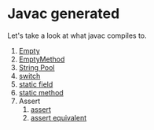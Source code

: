 # Javac generated

Let's take a look at what javac compiles to.

1.  [Empty](Empty.java)
1.  [EmptyMethod](EmptyMethod.java)
1.  [String Pool](StringPool.java)
1.  [switch](Switch.java)
1.  [static field](StaticField.java)
1.  [static method](StaticMethod.java)
1.  Assert
    1. [assert](Assert.java)
    1. [assert equivalent](AssertEquivalent.java)
